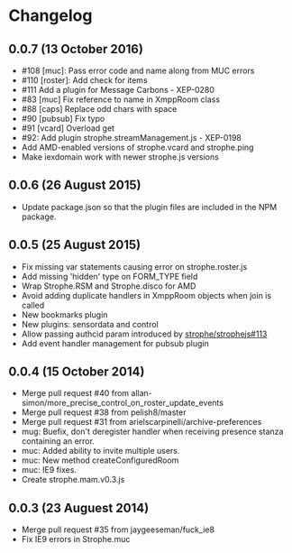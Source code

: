 # Changelog

## 0.0.7 (13 October 2016)

- #108 [muc]: Pass error code and name along from MUC errors
- #110 [roster]: Add check for items
- #111 Add a plugin for Message Carbons - XEP-0280
- #83 [muc] Fix reference to name in XmppRoom class
- #88 [caps] Replace odd chars with space
- #90 [pubsub] Fix typo
- #91 [vcard]  Overload get
- #92: Add plugin strophe.streamManagement.js - XEP-0198
- Add AMD-enabled versions of strophe.vcard and strophe.ping
- Make iexdomain work with newer strophe.js versions

## 0.0.6 (26 August 2015)

- Update package.json so that the plugin files are included in the NPM package.

## 0.0.5 (25 August 2015)

- Fix missing var statements causing error on strophe.roster.js
- Add missing 'hidden' type on FORM_TYPE field
- Wrap Strophe.RSM and Strophe.disco for AMD
- Avoid adding duplicate handlers in XmppRoom objects when join is called
- New bookmarks plugin
- New plugins: sensordata and control
- Allow passing authcid param introduced by [strophe/strophejs#113](https://github.com/strophe/strophejs/pull/113)
- Add event handler management for pubsub plugin

## 0.0.4 (15 October 2014)

- Merge pull request #40 from allan-simon/more_precise_control_on_roster_update_events
- Merge pull request #38 from pelish8/master
- Merge pull request #31 from arielscarpinelli/archive-preferences
- mug: Buefix, don't deregister handler when receiving presence stanza containing an error. 
- muc: Added ability to invite multiple users.
- muc: New method createConfiguredRoom
- muc: IE9 fixes.
- Create strophe.mam.v0.3.js

## 0.0.3 (23 Auguest 2014)

- Merge pull request #35 from jaygeeseman/fuck_ie8
- Fix IE9 errors in Strophe.muc
